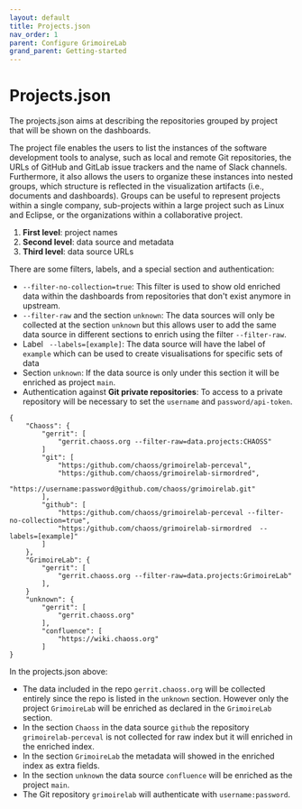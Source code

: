 ```yaml
---
layout: default
title: Projects.json
nav_order: 1
parent: Configure GrimoireLab
grand_parent: Getting-started
---
```


# Projects.json

The projects.json aims at describing the repositories grouped by project that will be shown on the dashboards.

The project file enables the users to list the instances of the software development tools to analyse, such as local and remote Git repositories, the URLs of GitHub and GitLab issue trackers and the name of Slack channels. Furthermore, it also allows the users to organize these instances into nested groups, which structure is reflected in the visualization artifacts (i.e., documents and dashboards). Groups can be useful to represent projects within a single company, sub-projects within a large project such as Linux and Eclipse, or the organizations within a collaborative project.

1. **First level**: project names
2. **Second level**: data source and metadata
3. **Third level**: data source URLs

There are some filters, labels, and a special section and authentication:

- `--filter-no-collection=true`: This filter is used to show old enriched data within the dashboards from
  repositories that don't exist anymore in upstream.
- `--filter-raw` and the section `unknown`: The data sources will only be collected at the section `unknown`
  but this allows user to add the same data source in different sections to enrich using the filter `--filter-raw`.
- Label ` --labels=[example]`: The data source will have the label of `example` which can be used to create visualisations for specific sets of data
- Section `unknown`: If the data source is only under this section it will be enriched as project `main`.
- Authentication against **Git private repositories**: To access to a private repository will be necessary to set the `username` and `password/api-token`.

```
{
    "Chaoss": {
        "gerrit": [
            "gerrit.chaoss.org --filter-raw=data.projects:CHAOSS"
        ]
        "git": [
            "https:/github.com/chaoss/grimoirelab-perceval",
            "https:/github.com/chaoss/grimoirelab-sirmordred",
            "https://username:password@github.com/chaoss/grimoirelab.git"
        ],
        "github": [
            "https:/github.com/chaoss/grimoirelab-perceval --filter-no-collection=true",
            "https:/github.com/chaoss/grimoirelab-sirmordred  --labels=[example]"
        ]
    },
    "GrimoireLab": {
        "gerrit": [
            "gerrit.chaoss.org --filter-raw=data.projects:GrimoireLab"
        ],
    }
    "unknown": {
        "gerrit": [
            "gerrit.chaoss.org"
        ],
        "confluence": [
            "https://wiki.chaoss.org"
        ]
}
```

In the projects.json above:

- The data included in the repo `gerrit.chaoss.org` will be collected entirely since the
  repo is listed in the `unknown` section. However only the project `GrimoireLab` will be enriched as declared in the
  `GrimoireLab` section.
- In the section `Chaoss` in the data source `github` the repository `grimoirelab-perceval` is not collected for
  raw index but it will enriched in the enriched index.
- In the section `GrimoireLab` the metadata will showed in the enriched index as extra fields.
- In the section `unknown` the data source `confluence` will be enriched as the project `main`.
- The Git repository `grimoirelab` will authenticate with `username:password`.
